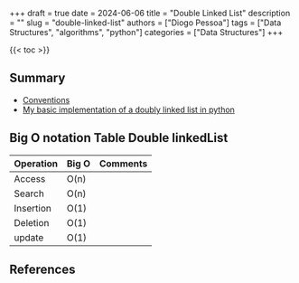 +++
draft = true
date = 2024-06-06
title = "Double Linked List"
description = ""
slug = "double-linked-list"
authors = ["Diogo Pessoa"]
tags = ["Data Structures", "algorithms", "python"]
categories = ["Data Structures"]
+++

{{< toc >}}

## Summary

- [Conventions](https://diogo-pessoa.github.io/posts/conventions)
- [My basic implementation of a doubly linked list in python](https://github.com/diogo-pessoa/coding-exercises-for-interviews/tree/main/dataStructures/doublylinkedlist)

## Big O notation Table Double linkedList

| Operation | Big O | Comments |
|-----------|-------|----------|
| Access    | O(n)  |          |
| Search    | O(n)  |          |
| Insertion | O(1)  |          |
| Deletion  | O(1)  |          |
| update    | O(1)  |          |

## References
